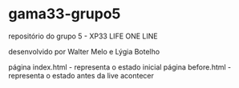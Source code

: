# gama33-grupo5
repositório do grupo 5 - XP33
LIFE ONE LINE

desenvolvido por Walter Melo e Lýgia Botelho

página index.html - representa o estado inicial
página before.html - representa o estado antes da live acontecer
